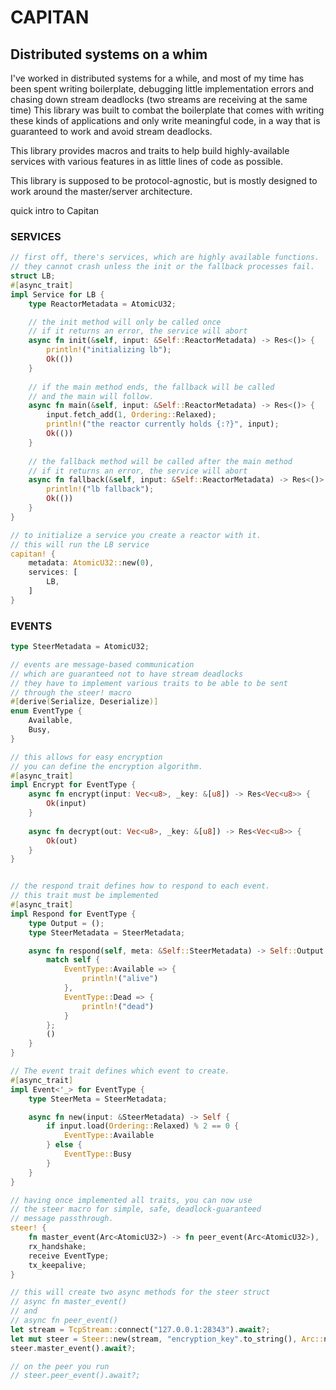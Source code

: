# CAPITAN

## Distributed systems on a whim

I've worked in distributed systems for a while, and
most of my time has been spent writing boilerplate, debugging
little implementation errors and chasing down stream deadlocks
(two streams are receiving at the same time)
This library was built to combat the boilerplate that comes
with writing these kinds of applications and only write
meaningful code, in a way that is guaranteed to work and
avoid stream deadlocks.

This library provides macros and traits to help build
highly-available services with various features in as little
lines of code as possible.

This library is supposed to be protocol-agnostic, but is mostly
designed to work around the master/server architecture.

quick intro to Capitan

### SERVICES

```rust
// first off, there's services, which are highly available functions.
// they cannot crash unless the init or the fallback processes fail.
struct LB;
#[async_trait]
impl Service for LB {
    type ReactorMetadata = AtomicU32;

    // the init method will only be called once
    // if it returns an error, the service will abort
    async fn init(&self, input: &Self::ReactorMetadata) -> Res<()> {
        println!("initializing lb");
        Ok(())
    }
    
    // if the main method ends, the fallback will be called
    // and the main will follow.
    async fn main(&self, input: &Self::ReactorMetadata) -> Res<()> {
        input.fetch_add(1, Ordering::Relaxed);
        println!("the reactor currently holds {:?}", input);
        Ok(())
    }
    
    // the fallback method will be called after the main method
    // if it returns an error, the service will abort
    async fn fallback(&self, input: &Self::ReactorMetadata) -> Res<()> {
        println!("lb fallback");
        Ok(())
    }
}

// to initialize a service you create a reactor with it.
// this will run the LB service
capitan! {
    metadata: AtomicU32::new(0),
    services: [
        LB,
    ]
}
```

### EVENTS

```rust
type SteerMetadata = AtomicU32;

// events are message-based communication
// which are guaranteed not to have stream deadlocks
// they have to implement various traits to be able to be sent
// through the steer! macro
#[derive(Serialize, Deserialize)]
enum EventType {
    Available,
    Busy,
}

// this allows for easy encryption
// you can define the encryption algorithm.
#[async_trait]
impl Encrypt for EventType {
    async fn encrypt(input: Vec<u8>, _key: &[u8]) -> Res<Vec<u8>> {
        Ok(input)
    }
    
    async fn decrypt(out: Vec<u8>, _key: &[u8]) -> Res<Vec<u8>> {
        Ok(out)
    }
}


// the respond trait defines how to respond to each event.
// this trait must be implemented
#[async_trait]
impl Respond for EventType {
    type Output = ();
    type SteerMetadata = SteerMetadata;

    async fn respond(self, meta: &Self::SteerMetadata) -> Self::Output {
        match self {
            EventType::Available => {
                println!("alive")
            },
            EventType::Dead => {
                println!("dead")
            }
        };
        ()
    }
}

// The event trait defines which event to create.
#[async_trait]
impl Event<'_> for EventType {
    type SteerMeta = SteerMetadata;

    async fn new(input: &SteerMetadata) -> Self {
        if input.load(Ordering::Relaxed) % 2 == 0 {
            EventType::Available
        } else {
            EventType::Busy
        }
    }
}

// having once implemented all traits, you can now use
// the steer macro for simple, safe, deadlock-guaranteed
// message passthrough.
steer! {
    fn master_event(Arc<AtomicU32>) -> fn peer_event(Arc<AtomicU32>),
    rx_handshake;
    receive EventType;
    tx_keepalive;
}

// this will create two async methods for the steer struct
// async fn master_event()
// and
// async fn peer_event()
let stream = TcpStream::connect("127.0.0.1:28343").await?;
let mut steer = Steer::new(stream, "encryption_key".to_string(), Arc::new(AtomicU32::new(0))).await;
steer.master_event().await?;

// on the peer you run
// steer.peer_event().await?;
```
